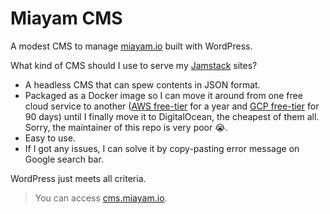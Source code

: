 # Miayam CMS

A modest CMS to manage [miayam.io](https://miayam.io) built with WordPress.

What kind of CMS should I use to serve my [Jamstack](https://jamstack.org/) sites?

- A headless CMS that can spew contents in JSON format.
- Packaged as a Docker image so I can move it around from one free cloud service to another ([AWS free-tier](https://aws.amazon.com/free) for a year and [GCP free-tier](https://cloud.google.com/free) for 90 days) until I finally move it to DigitalOcean, the cheapest of them all. Sorry, the maintainer of this repo is very poor 😭.
- Easy to use.
- If I got any issues, I can solve it by copy-pasting error message on Google search bar.

 WordPress just meets all criteria.

> You can access [cms.miayam.io](https://cms.miayam.io).
